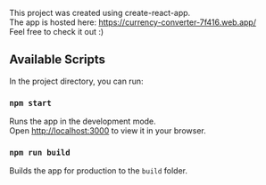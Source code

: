This project was created using create-react-app. \
The app is hosted here: https://currency-converter-7f416.web.app/ \
Feel free to check it out :)

## Available Scripts

In the project directory, you can run:

### `npm start`

Runs the app in the development mode.\
Open [http://localhost:3000](http://localhost:3000) to view it in your browser.

### `npm run build`

Builds the app for production to the `build` folder.
